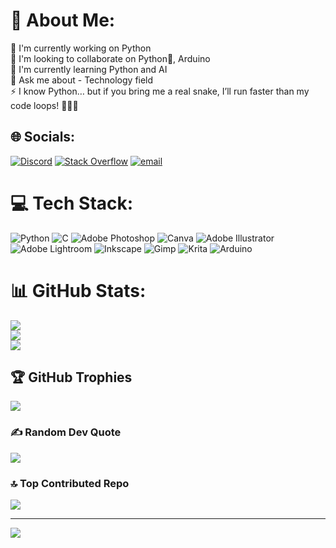 # 💫 About Me:
💼 I'm currently working on Python<br>🤝 I'm looking to collaborate on Python🐍, Arduino<br>🌱 I'm currently learning Python and AI<br>💬 Ask me about - Technology field<br>⚡  I know Python… but if you bring me a real snake, I’ll run faster than my code loops! 🏃‍♂️💨<br>


## 🌐 Socials:
[![Discord](https://img.shields.io/badge/Discord-%237289DA.svg?logo=discord&logoColor=white)](https://discord.gg/Bsf2NZzV) [![Stack Overflow](https://img.shields.io/badge/-Stackoverflow-FE7A16?logo=stack-overflow&logoColor=white)](https://stackoverflow.com/users/30250327) [![email](https://img.shields.io/badge/Email-D14836?logo=gmail&logoColor=white)](mailto:nandhagopan.s007@gmail.com) 

# 💻 Tech Stack:
![Python](https://img.shields.io/badge/python-3670A0?style=flat&logo=python&logoColor=ffdd54) ![C](https://img.shields.io/badge/c-%2300599C.svg?style=flat&logo=c&logoColor=white) ![Adobe Photoshop](https://img.shields.io/badge/adobe%20photoshop-%2331A8FF.svg?style=flat&logo=adobe%20photoshop&logoColor=white) ![Canva](https://img.shields.io/badge/Canva-%2300C4CC.svg?style=flat&logo=Canva&logoColor=white) ![Adobe Illustrator](https://img.shields.io/badge/adobe%20illustrator-%23FF9A00.svg?style=flat&logo=adobe%20illustrator&logoColor=white) ![Adobe Lightroom](https://img.shields.io/badge/Adobe%20Lightroom-31A8FF.svg?style=flat&logo=Adobe%20Lightroom&logoColor=white) ![Inkscape](https://img.shields.io/badge/Inkscape-e0e0e0?style=flat&logo=inkscape&logoColor=080A13) ![Gimp](https://img.shields.io/badge/Gimp-657D8B?style=flat&logo=gimp&logoColor=FFFFFF) ![Krita](https://img.shields.io/badge/Krita-203759?style=flat&logo=krita&logoColor=EEF37B) ![Arduino](https://img.shields.io/badge/-Arduino-00979D?style=flat&logo=Arduino&logoColor=white)
# 📊 GitHub Stats:
![](https://github-readme-stats.vercel.app/api?username=Nandhagopan-bits&theme=dark&hide_border=false&include_all_commits=true&count_private=true)<br/>
![](https://nirzak-streak-stats.vercel.app/?user=Nandhagopan-bits&theme=dark&hide_border=false)<br/>
![](https://github-readme-stats.vercel.app/api/top-langs/?username=Nandhagopan-bits&theme=dark&hide_border=false&include_all_commits=true&count_private=true&layout=compact)

## 🏆 GitHub Trophies
![](https://github-profile-trophy.vercel.app/?username=Nandhagopan-bits&theme=radical&no-frame=false&no-bg=true&margin-w=4)

### ✍️ Random Dev Quote
![](https://quotes-github-readme.vercel.app/api?type=horizontal&theme=radical)

### 🔝 Top Contributed Repo
![](https://github-contributor-stats.vercel.app/api?username=Nandhagopan-bits&limit=5&theme=dark&combine_all_yearly_contributions=true)

---
[![](https://visitcount.itsvg.in/api?id=Nandhagopan-bits&icon=0&color=3)](https://visitcount.itsvg.in)

<!-- Proudly created with GPRM ( https://gprm.itsvg.in ) -->
